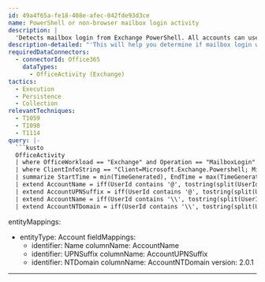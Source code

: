 ```yaml
---
id: 49a4f65a-fe18-408e-afec-042fde93d3ce
name: PowerShell or non-browser mailbox login activity
description: |
  'Detects mailbox login from Exchange PowerShell. All accounts can use it by default, but admins can change it. Whitelist benign activities.'
description-detailed: "'This will help you determine if mailbox login was done from Exchange PowerShell session. \nBy default, all accounts you create in Office 365 are allowed to use Exchange Online PowerShell. \nAdministrators can use Exchange Online PowerShell to enable or disable a user's ability to connect to Exchange Online PowerShell.\nWhitelist any benign scheduled activities using exchange PowerShell if applicable in your environment.\nReferences: https://docs.microsoft.com/powershell/exchange/exchange-online/connect-to-exchange-online-powershell/connect-to-exchange-online-powershell?view=exchange-ps'\n"
requiredDataConnectors:
  - connectorId: Office365
    dataTypes:
      - OfficeActivity (Exchange)
tactics:
  - Execution
  - Persistence
  - Collection
relevantTechniques:
  - T1059
  - T1098
  - T1114
query: |-
  ```kusto
  OfficeActivity
  | where OfficeWorkload == "Exchange" and Operation == "MailboxLogin"
  | where ClientInfoString == "Client=Microsoft.Exchange.Powershell; Microsoft WinRM Client"
  | summarize StartTime = min(TimeGenerated), EndTime = max(TimeGenerated), count() by Operation, OrganizationName, UserType, UserId, MailboxOwnerUPN, Logon_Type, ClientInfoString
  | extend AccountName = iff(UserId contains '@', tostring(split(UserId, '@')[0]), UserId)
  | extend AccountUPNSuffix = iff(UserId contains '@', tostring(split(UserId, '@')[1]), '')
  | extend AccountName = iff(UserId contains '\\', tostring(split(UserId, '\\')[1]), AccountName)
  | extend AccountNTDomain = iff(UserId contains '\\', tostring(split(UserId, '\\')[0]), '')
  ```
entityMappings:
  - entityType: Account
    fieldMappings:
      - identifier: Name
        columnName: AccountName
      - identifier: UPNSuffix
        columnName: AccountUPNSuffix
      - identifier: NTDomain
        columnName: AccountNTDomain
version: 2.0.1
---
```


